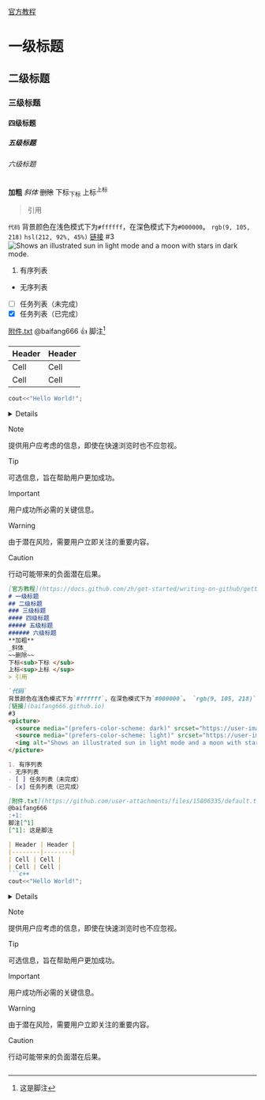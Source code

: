 [官方教程](https://docs.github.com/zh/get-started/writing-on-github/getting-started-with-writing-and-formatting-on-github/basic-writing-and-formatting-syntax)
# 一级标题
## 二级标题
### 三级标题
#### 四级标题
##### 五级标题
###### 六级标题
**加粗**
_斜体_
~~删除~~
下标<sub>下标 </sub>
上标<sup>上标 </sup>
> 引用

`代码`
背景颜色在浅色模式下为`#ffffff`，在深色模式下为`#000000`。 `rgb(9, 105, 218)` `hsl(212, 92%, 45%)`
[链接](baifang666.github.io)
#3 
<picture>
  <source media="(prefers-color-scheme: dark)" srcset="https://user-images.githubusercontent.com/25423296/163456776-7f95b81a-f1ed-45f7-b7ab-8fa810d529fa.png">
  <source media="(prefers-color-scheme: light)" srcset="https://user-images.githubusercontent.com/25423296/163456779-a8556205-d0a5-45e2-ac17-42d089e3c3f8.png">
  <img alt="Shows an illustrated sun in light mode and a moon with stars in dark mode." src="https://user-images.githubusercontent.com/25423296/163456779-a8556205-d0a5-45e2-ac17-42d089e3c3f8.png">
</picture>

1. 有序列表
- 无序列表
- [ ] 任务列表（未完成）
- [x] 任务列表（已完成）

[附件.txt](https://github.com/user-attachments/files/15806335/default.txt)
@baifang666 
:+1:
脚注[^1]
[^1]: 这是脚注

| Header | Header |
|--------|--------|
| Cell | Cell |
| Cell | Cell | 
```c++
cout<<"Hello World!";
``` 
<details><summary>Details</summary>
<p>
detail
</p>
</details> 

> [!NOTE]  
> 提供用户应考虑的信息，即使在快速浏览时也不应忽视。

> [!TIP]
> 可选信息，旨在帮助用户更加成功。

> [!IMPORTANT]  
> 用户成功所必需的关键信息。

> [!WARNING]  
> 由于潜在风险，需要用户立即关注的重要内容。

> [!CAUTION]
> 行动可能带来的负面潜在后果。

<!-- 注释，不被显示 -->

```markdown
[官方教程](https://docs.github.com/zh/get-started/writing-on-github/getting-started-with-writing-and-formatting-on-github/basic-writing-and-formatting-syntax)
# 一级标题
## 二级标题
### 三级标题
#### 四级标题
##### 五级标题
###### 六级标题
**加粗**
_斜体_
~~删除~~
下标<sub>下标 </sub>
上标<sup>上标 </sup>
> 引用

`代码`
背景颜色在浅色模式下为`#ffffff`，在深色模式下为`#000000`。 `rgb(9, 105, 218)` `hsl(212, 92%, 45%)`
[链接](baifang666.github.io)
#3 
<picture>
  <source media="(prefers-color-scheme: dark)" srcset="https://user-images.githubusercontent.com/25423296/163456776-7f95b81a-f1ed-45f7-b7ab-8fa810d529fa.png">
  <source media="(prefers-color-scheme: light)" srcset="https://user-images.githubusercontent.com/25423296/163456779-a8556205-d0a5-45e2-ac17-42d089e3c3f8.png">
  <img alt="Shows an illustrated sun in light mode and a moon with stars in dark mode." src="https://user-images.githubusercontent.com/25423296/163456779-a8556205-d0a5-45e2-ac17-42d089e3c3f8.png">
</picture>

1. 有序列表
- 无序列表
- [ ] 任务列表（未完成）
- [x] 任务列表（已完成）

[附件.txt](https://github.com/user-attachments/files/15806335/default.txt)
@baifang666 
:+1:
脚注[^1]
[^1]: 这是脚注

| Header | Header |
|--------|--------|
| Cell | Cell |
| Cell | Cell | 
```c++
cout<<"Hello World!";
``` 
<details><summary>Details</summary>
<p>
detail
</p>
</details> 

> [!NOTE]  
> 提供用户应考虑的信息，即使在快速浏览时也不应忽视。

> [!TIP]
> 可选信息，旨在帮助用户更加成功。

> [!IMPORTANT]  
> 用户成功所必需的关键信息。

> [!WARNING]  
> 由于潜在风险，需要用户立即关注的重要内容。

> [!CAUTION]
> 行动可能带来的负面潜在后果。

<!-- 注释，不被显示 -->
```